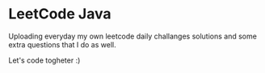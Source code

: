 # LeetCode Java
Uploading everyday my own leetcode daily challanges solutions and some extra questions that I do as well.

Let's code togheter :)